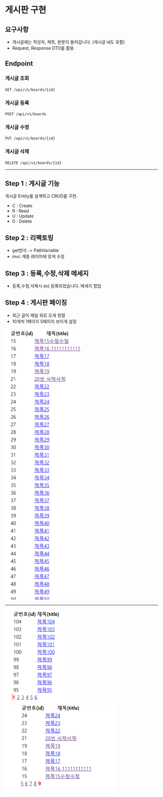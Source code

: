 # 게시판 구현

## 요구사항

+ 게시글에는 작성자, 제목, 본문이 들어갑니다. (게시글 id도 포함)
+ Request, Response DTO를 활용.
## Endpoint

### 게시글 조회

`GET /api/v1/boards/{id}`

### 게시글 등록

`POST /api/v1/boards`

### 게시글 수정

`PUT /api/v1/boards/{id}`

### 게시글 삭제

`DELETE /api/v1/boards/{id}`

---

## Step 1 : 게시글 기능

게시글 Entity를 설계하고 CRUD를 구현.
- C : Create
- R : Read
- U : Update
- D : Delete

## Step 2 : 리팩토링
- get방식 -> PathVariable
- mvc 계층 레이어에 맞게 수정

## Step 3 : 등록,수정,삭제 메세지
- 등록,수정,삭제시 ex) 등록되었습니다. 메세지 팝업

## Step 4 : 게시판 페이징
- 최근 글이 제일 위로 오게 정렬
- 10개씩 1페이지 5페이지 보이게 설정

![](\img\page1.PNG)

---

![](\img\page2.PNG)
![](\img\page3.PNG)








